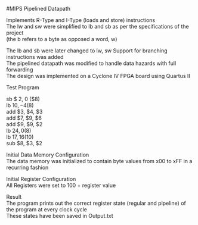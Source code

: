 #MIPS Pipelined Datapath

Implements R-Type and I-Type (loads and store) instructions  
The lw and sw were simplified to lb and sb as per the specifications of the project  
(the b refers to a byte as opposed a word, w)  

The lb and sb were later changed to lw, sw 
Support for branching instructions was added  
The pipelined datapath was modified to handle data hazards with full forwarding  
The design was implemented on a Cyclone IV FPGA board using Quartus II  

Test Program  

sb $ 2, 0 ($8)  
lb $10, -4 ($8)  
add $3, $4, $3  
add $7, $9, $6  
add $9, $9, $2  
lb $24, 0 ($8)  
lb $17, 16($10)  
sub $8, $3, $2  

Initial Data Memory Configuration  
The data memory was initialized to contain byte values from x00 to xFF 
in a recurring fashion  

Initial Register Configuration  
All Registers were set to 100 + register value  

Result  
The program prints out the correct register state (regular and pipeline) of the program at every clock cycle  
These states have been saved in Output.txt   
